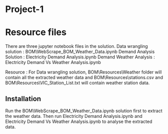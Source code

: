 # Project-1

# Resource files

There are three jupyter notebook files in the solution. 
Data wrangling solution  : BOM\WebScrape_BOM_Weather_Data.ipynb
Demand Analysis Solution : Electricity Demand Analysis.ipynb
Demand Weather Analysis  : Electricity Demand Vs Weather Analysis.ipynb

Resource :
For Data wrangling solution, BOM\Resources\Weather folder will contain all the extracted weather data and BOM\Resources\stations.csv and BOM\Resources\VIC_Station_List.txt will contain weather station data.

## Installation

Run the BOM\WebScrape_BOM_Weather_Data.ipynb solution first to extract the weather data.
Then run Electricity Demand Analysis.ipynb and Electricity Demand Vs Weather Analysis.ipynb to analyse the extracted data.
